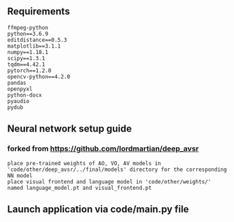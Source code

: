## Requirements
    ffmpeg-python
    python==3.6.9
    editdistance==0.5.3
    matplotlib==3.1.1
    numpy==1.18.1
    scipy==1.3.1
    tqdm==4.42.1
    pytorch==1.2.0
    opencv-python==4.2.0
    pandas
    openpyxl
    python-docx
    pyaudio
    pydub

## Neural network setup guide
### forked from https://github.com/lordmartian/deep_avsr
    place pre-trained weights of AO, VO, AV models in 'code/other/deep_avsr/../final/models' directory for the corresponding NN model
    place visual frontend and language model in 'code/other/weights/' named language_model.pt and visual_frontend.pt

## Launch application via code/main.py file
